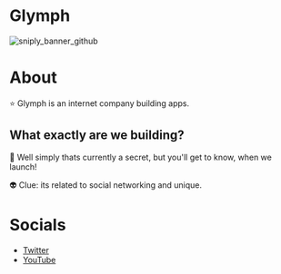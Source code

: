 # Glymph

![sniply_banner_github](https://user-images.githubusercontent.com/92243459/202886139-2e349ccc-44cd-40b3-bbe8-10dd297c31ab.png)

# About

⭐ Glymph is an internet company building apps.

## What exactly are we building?

🚀 Well simply thats currently a secret, but you'll get to know, when we launch!

👽 Clue: its related to social networking and unique.

# Socials

- [Twitter](https://twitter.com/GlymphApp)
- [YouTube](https://www.youtube.com/@sniplyOfficial)


